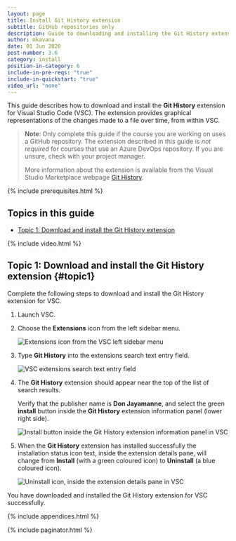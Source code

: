 ```yaml
---
layout: page
title: Install Git History extension
subtitle: GitHub repositories only
description: Guide to downloading and installing the Git History extension for Visual Studio Code.
author: mkavana
date: 01 Jun 2020
post-number: 3.6
category: install
position-in-category: 6
include-in-pre-reqs: "true"
include-in-quickstart: "true"
video_url: "none"
---
```


This guide describes how to download and install the **Git History** extension for Visual Studio Code (VSC). The extension provides graphical representations of the changes made to a file over time, from within VSC.

> **Note**: Only complete this guide if the course you are working on uses a GitHub repository. The extension described in this guide is *not required* for courses that use an Azure DevOps repository. If you are unsure, check with your project manager.
>
> More information about the extension is available from the Visual Studio Marketplace webpage [Git History](https://marketplace.visualstudio.com/items?itemName=donjayamanne.githistory).

{% include prerequisites.html %}

## Topics in this guide

- [Topic 1: Download and install the Git History extension](#topic1)

{% include video.html %}

## Topic 1: Download and install the Git History extension {#topic1}

Complete the following steps to download and install the Git History extension for VSC.

1. Launch VSC.

2. Choose the **Extensions** icon from the left sidebar menu.

    ![Extensions icon from the VSC left sidebar menu](../assets/images/03-install/git-history/githistory-002.png)

3. Type **Git History** into the extensions search text entry field.

    ![VSC extensions search text entry field](../assets/images/03-install/git-history/githistory-003.png)

4. The **Git History** extension should appear near the top of the list of search results.

    Verify that the publisher name is **Don Jayamanne**, and select the green **install** button inside the **Git History** extension information panel (lower right side).

    ![Install button inside the Git History extension information panel in VSC](../assets/images/03-install/git-history/githistory-004.png)

5. When the **Git History** extension has installed successfully the installation status icon text, inside the extension details pane, will change from **Install** (with a green coloured icon) to **Uninstall** (a blue coloured icon).

    ![Uninstall icon, inside the extension details pane in VSC](../assets/images/03-install/git-history/githistory-005.png)

You have downloaded and installed the Git History extension for VSC successfully.

{% include appendices.html %}

{% include paginator.html %}
